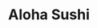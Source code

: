 ---
layout: place
title: "Aloha Sushi"
permalink: /california/folsom/aloha-sushi.html
stateAbbr: CA
stateName: California
cityName: Folsom
place_id: ChIJa4FE6wDlmoARoeptcunf8HQ
photos:
  - name: >-
      places/ChIJa4FE6wDlmoARoeptcunf8HQ/photos/AeeoHcLQpKzms-r4pbxiCXRsc7z_F4Aacj35b9MNdoYyL1PzWffFoBrwP0otaW7YxLFxPq-x0hsgIJpsyo3fGV1rlDtXxmQbVZ_kFf0oY4gXPrq_QjNnaLgcQi3TY7fF_ccyVWLiQVTGCrsMbygsoDD6-qOsXqVRvAmmG7LokGchcUNCcBctxC9PIFmiUMQz_UZ3c25ayqoSE-NkJ63UVMqnfJWNZZx0uSlfuAYZJxaYKA7v-8O2jU3z8cdhR7f1Bu2o4w1Yl93m7srT080x-V66Ej-ZSQo7BqqbXJ5kJ3C9De0xVg
    widthPx: 2448
    heightPx: 3264
    authorAttributions:
      - displayName: Aloha Sushi
        uri: https://maps.google.com/maps/contrib/114452794206766508909
        photoUri: >-
          https://lh3.googleusercontent.com/a/ACg8ocLnekk_C1SGUxE9PrXhLmTMcNjP0EkGJIkwWtujwpABZmgrcg=s100-p-k-no-mo
    flagContentUri: >-
      https://www.google.com/local/imagery/report/?cb_client=maps_api_places.places_api&image_key=!1e10!2sAF1QipPTc9TDt3sR5p0pX_gzJel-8ZtNGbyD_IKyLPit&hl=en-US
    googleMapsUri: >-
      https://www.google.com/maps/place//data=!3m4!1e2!3m2!1sAF1QipPTc9TDt3sR5p0pX_gzJel-8ZtNGbyD_IKyLPit!2e10!4m2!3m1!1s0x809ae500eb44816b:0x74f0dfe9726deaa1
  - name: >-
      places/ChIJa4FE6wDlmoARoeptcunf8HQ/photos/AeeoHcL6e5Vtez67bbGuYmB3Y-k_8FAxYp_g-DasbXUjiR5LK3pdkS4DARHaIEMZ_RuOMOSlZZUlKb80rOgzqb4uMRcc6Xu8VN6OQTDcn9h0gCaOWT8ysfPtv_kEHhuNv8PDlDHGq_M7joUMqw96BF9zdWvOUr9TLmDAEmwcmxZXcsh_hLefAFAzVyfqmYYNW4zvwU9SjYqbttxnwX3x9EqXNVdQyONNlav37iDd_BWW822gx1KqcjS7RFKX8gohFHx1yhZy_zWv_hHTdtrJJbx0QjVMYnmHGlJdgsUQtcPLcxRyQw
    widthPx: 4800
    heightPx: 3179
    authorAttributions:
      - displayName: Aloha Sushi
        uri: https://maps.google.com/maps/contrib/114452794206766508909
        photoUri: >-
          https://lh3.googleusercontent.com/a/ACg8ocLnekk_C1SGUxE9PrXhLmTMcNjP0EkGJIkwWtujwpABZmgrcg=s100-p-k-no-mo
    flagContentUri: >-
      https://www.google.com/local/imagery/report/?cb_client=maps_api_places.places_api&image_key=!1e10!2sAF1QipOJ0A4MRV3gTZcdkIKuEo3eHK1ssI1YSRD_7Cir&hl=en-US
    googleMapsUri: >-
      https://www.google.com/maps/place//data=!3m4!1e2!3m2!1sAF1QipOJ0A4MRV3gTZcdkIKuEo3eHK1ssI1YSRD_7Cir!2e10!4m2!3m1!1s0x809ae500eb44816b:0x74f0dfe9726deaa1
  - name: >-
      places/ChIJa4FE6wDlmoARoeptcunf8HQ/photos/AeeoHcINPiK98TE5dyqVUJmdEHr8lD_RCndQnrX7_jcho5QsVMNPTsSKbPVHT0k9DKgvySCrYgqNxIEybsDdisc8mCQ5XapiqZy1fgAUp9hDQquLnOEni7gr7dGK7txyyS0jI06YsPkCGGSyqqcTv4DrupbdcU1HQDJH1wOxakul8WRP-UfFV7n-kHEyZhCQIPi89wBP0IqKLF6Uh_-ZduKC3NmfuSSAU-CltcRAx169ktFooM2wfdymWhhWWcmEGNfsOdP5ftuPy9FRjsy44n_4T9dQ4IWdj4PzWj6SsUoCRxcmdla7cp0MamaRtyBJy4_raUNhPX78DFAYCQpl2Iie53zPORGU9Rz4HB6uH0tMr1J4h6YwYil1loojk_p7nMvisg32xK-AXoxZxPU2QRZixe_Xu-7F1eMShAqxXaf4cGFTC0U
    widthPx: 1920
    heightPx: 2560
    authorAttributions:
      - displayName: Ronald Lafradez
        uri: https://maps.google.com/maps/contrib/115651843403710076084
        photoUri: >-
          https://lh3.googleusercontent.com/a-/ALV-UjXuys2WPeYN5tEHKtd4lfk7FBYGABhgDbgOAYmyklnsNlLjUK2-qw=s100-p-k-no-mo
    flagContentUri: >-
      https://www.google.com/local/imagery/report/?cb_client=maps_api_places.places_api&image_key=!1e10!2sCIHM0ogKEICAgIDnnK3RuAE&hl=en-US
    googleMapsUri: >-
      https://www.google.com/maps/place//data=!3m4!1e2!3m2!1sCIHM0ogKEICAgIDnnK3RuAE!2e10!4m2!3m1!1s0x809ae500eb44816b:0x74f0dfe9726deaa1
  - name: >-
      places/ChIJa4FE6wDlmoARoeptcunf8HQ/photos/AeeoHcLPXautCU6G0dMe-3BYtMfgyJunQWLdoAJ8v-6QlhJpwAcLhRIqsSJL9aznG9oCy25oiheWniSPiTlIHNC03gNXdeqZZDJc5HNwcHjOX_9k2ZAXhmF8A5VCOJKQttfNG_RM5LeKkbT2_g3ymkaMeCVGeqlGl3TQi_Ly3q2IQ9G_bQT93x0ILcteawgmwruNi0OkLD08PG_5UZI_THBatWEgYu4GlvCFWNFMsKpeeeCqy7LZhAgXZCJB9pDrx_Yp1QE04N8Sb1kwhvdYk3Il-DB5TSLJ1yeaSr_7XyZsYUzhwgwn6fz8xU7UpAkbNNQn6JomZtZzjDXPlSYPpKSNVTmopFrh8oX6W40E8bWCRrndFk7TBXF24znLyu1rbM1WHFbnVl6Q10OqWnT67REtm8tbHR8zEyWI9r-8jMsFTjL09kA
    widthPx: 4032
    heightPx: 3024
    authorAttributions:
      - displayName: Oleg Ciubotaru
        uri: https://maps.google.com/maps/contrib/105969291335674923948
        photoUri: >-
          https://lh3.googleusercontent.com/a-/ALV-UjUWhBOB8fnXdxiPi3y14OAr8tv6VRt_cRHzzUGAgOmaOr-wHKoi=s100-p-k-no-mo
    flagContentUri: >-
      https://www.google.com/local/imagery/report/?cb_client=maps_api_places.places_api&image_key=!1e10!2sCIHM0ogKEICAgICZmZS20QE&hl=en-US
    googleMapsUri: >-
      https://www.google.com/maps/place//data=!3m4!1e2!3m2!1sCIHM0ogKEICAgICZmZS20QE!2e10!4m2!3m1!1s0x809ae500eb44816b:0x74f0dfe9726deaa1
  - name: >-
      places/ChIJa4FE6wDlmoARoeptcunf8HQ/photos/AeeoHcKsyZRmTOHNpRuE5X6Lq0GxtBcs0nwzIhvPLSBhs6xVGGZSsi2JJaHJLZdYp0huqasAh5FkYaVZ-yM-UN_xho4XarXG9HpKiN2-G8Tl7xLQEsrg4ZpVwsDfW1Ce8jF9Vm_gMTZq69UYMvezbowwXhuXztYiz7qmbJD5GXxWwdfTgD7E41qoNEEzBElgGPZevV28gkgoC3QQ8Zhzy7D3RozzNaoSKs37JxVrgIGLfHt9Bh3eNeU5aOztYVLJheYMUNpzBCvtiqBtiMhiR4_3k1Dwm-18D6iT92kTmPJId8jqqVOgSfUmb9czpxKlHAdDIrS0vNvkVStNolChakJxf1l0RfBvstNRFj_fAVkIHkfxAG-AJbEZgDaVu1KmHECWy_5epBXZA8Q1TqD7hB7r_iN5t59SFrcix0BajZM8oV2dzA
    widthPx: 4800
    heightPx: 3600
    authorAttributions:
      - displayName: Jim Cheung
        uri: https://maps.google.com/maps/contrib/102797504928919674044
        photoUri: >-
          https://lh3.googleusercontent.com/a-/ALV-UjUDBJUe4urtrTGYPRnZuyEstiOSVg8Y5bbJJC3HnUGYX3zZOvK_=s100-p-k-no-mo
    flagContentUri: >-
      https://www.google.com/local/imagery/report/?cb_client=maps_api_places.places_api&image_key=!1e10!2sCIHM0ogKEICAgMCg8qvaDQ&hl=en-US
    googleMapsUri: >-
      https://www.google.com/maps/place//data=!3m4!1e2!3m2!1sCIHM0ogKEICAgMCg8qvaDQ!2e10!4m2!3m1!1s0x809ae500eb44816b:0x74f0dfe9726deaa1
  - name: >-
      places/ChIJa4FE6wDlmoARoeptcunf8HQ/photos/AeeoHcJfoFx1nNrQ-Mu1F_Hw_FAKu5Ah1BDD4fAlg_Kay9J2xLgmqbJ-lfPbbXqNVpm_YOPzQOWNEccAEUbo2lZaHcmjYqitv76bAS0NY6LUNu5CxTZJkm-ahsL2Qyw-CaeDGMjO-kcHmXtKYpJq_Kc-Ml5ePx805R2l9ikUCIG51BCB3qfcrnrKV4m_K3ZJ2CkMLpIBkH_2W_DDrzSRA3G9EiN4KE075Di72BcG690j6B0mwyoGiKvwPCKH-LuYIrfpCq4u2AjIJtXoEvMRFJT8J5Fak0WRWt-Da_-tYNjBbfHOqg5xyY-MNq1_5Ffvll9csM_ya2dczWFX6vAOlN8t9_2SBXBAk2tiv8NWlgeuv-BFbjRMd-dBekQTxKPASznYowLiW_yplbRiQRkvEY6oSCEfltDVURTfwvjk2M8gClM
    widthPx: 3024
    heightPx: 4032
    authorAttributions:
      - displayName: Marna Francisco
        uri: https://maps.google.com/maps/contrib/111442956281783303740
        photoUri: >-
          https://lh3.googleusercontent.com/a-/ALV-UjWaQ5gPkmfsPdvOdaGdjen0tQlItp4xseYhKogjUPYx2KK8egnpAQ=s100-p-k-no-mo
    flagContentUri: >-
      https://www.google.com/local/imagery/report/?cb_client=maps_api_places.places_api&image_key=!1e10!2sCIHM0ogKEICAgIDh_6qAAw&hl=en-US
    googleMapsUri: >-
      https://www.google.com/maps/place//data=!3m4!1e2!3m2!1sCIHM0ogKEICAgIDh_6qAAw!2e10!4m2!3m1!1s0x809ae500eb44816b:0x74f0dfe9726deaa1
  - name: >-
      places/ChIJa4FE6wDlmoARoeptcunf8HQ/photos/AeeoHcI1kpKK2M0IL498RodMH6sKH2PvZQ0x6bOEj3zQm_lECIZrZCKBVQ4yQ7XUbu_gXlnkvpOnotHSSnlCAaA6_K0bnh5FBzSX3U92CQrq-ZqOY20-u8LYL-eSlNxadSUCtoZO7wIm4mvHsW6BeDwedKiphOQNC70IPpaymem1H1YM0nBkjKwnvx3NlYCEADMnI6oze1C9piCL2KdlkNivXOagLkqTCK604sYZwiI5RiC_n0lEgSLQ-WppB_wEhN4SNjZcdn16xlubNE1gf_tmiu4jVnnuk2V6Z-swrQP9eiDKP20jZFdE2Qzdh0cDHqENvtCIc_rAU0quz7gX02zgoYZhCNRQcEfkxTR-GcL_b6c9seY2N3ZTnkz8L4bRkmmhoWECDj-atLnl8F_Otq5KU1tB0Ud0mMEwyRfea41soUbts_Wf
    widthPx: 4800
    heightPx: 3600
    authorAttributions:
      - displayName: Jim Cheung
        uri: https://maps.google.com/maps/contrib/102797504928919674044
        photoUri: >-
          https://lh3.googleusercontent.com/a-/ALV-UjUDBJUe4urtrTGYPRnZuyEstiOSVg8Y5bbJJC3HnUGYX3zZOvK_=s100-p-k-no-mo
    flagContentUri: >-
      https://www.google.com/local/imagery/report/?cb_client=maps_api_places.places_api&image_key=!1e10!2sCIHM0ogKEICAgMCg8qva9QE&hl=en-US
    googleMapsUri: >-
      https://www.google.com/maps/place//data=!3m4!1e2!3m2!1sCIHM0ogKEICAgMCg8qva9QE!2e10!4m2!3m1!1s0x809ae500eb44816b:0x74f0dfe9726deaa1
  - name: >-
      places/ChIJa4FE6wDlmoARoeptcunf8HQ/photos/AeeoHcL--2k6tAGvcfgb1TfX-XVCBSB4bJs3QlwJyQMdMACkK6tgTkvFQVeQ6VY0-pE9BqW1T4kJ-gmMX8hR_klEAY7FO-lGK8gZoRips1pSdGeBuo_maUaEw8xxl79PpirgDLU973T2haXNoBVdBWGsMkVC4UnlQ37XYooRKsyjT4-JB7iyX3GDgmlUZLmsSZGbD8ZVCRLDgtx06DIA89Pn6CFggqgFup4q8lGTWuO9vnkqu1IxBKI_Qybvy6BYH_o0piqvnL9SsFkCtSr1POSqfmMaMZH3kAkQGWxDqg6_NWWGVNKH_HQmOs5MQxc29q57RSsXqwp_-o1LQsGOIhENw_oABWc0aA8kZ5Rfa6hma2krQkcnqy0Y_xW-9Kyy-hmI60ZjERrwEoQZkrV3kM8guscI7W63oiPb_6VrBcSBDvY
    widthPx: 3024
    heightPx: 4032
    authorAttributions:
      - displayName: Betty
        uri: https://maps.google.com/maps/contrib/115917085211633824643
        photoUri: >-
          https://lh3.googleusercontent.com/a/ACg8ocLVZwf4ml-dNsv06vFttck-s0vDBeLJ1BWtlcpBMPloGLq3PA=s100-p-k-no-mo
    flagContentUri: >-
      https://www.google.com/local/imagery/report/?cb_client=maps_api_places.places_api&image_key=!1e10!2sCIHM0ogKEICAgICR98uhdw&hl=en-US
    googleMapsUri: >-
      https://www.google.com/maps/place//data=!3m4!1e2!3m2!1sCIHM0ogKEICAgICR98uhdw!2e10!4m2!3m1!1s0x809ae500eb44816b:0x74f0dfe9726deaa1
  - name: >-
      places/ChIJa4FE6wDlmoARoeptcunf8HQ/photos/AeeoHcIdSpEfpl8Ox7duF-B1JwizCimhN4ftzyxpN48aKhonTCXRzBqwZ1xRu6M8imKeYhPNvsHYR56exMllUNqzRNsFClpwU--8CTJcqlqXfbNkDvhOT3oYAKBzhrWmsmvXyI3lQzI49IFYDy3AViBsBzIZ2--5AqnE01CpaUtaNZ9PI22MIaPEop-YbNW2ROfJxYG6lK5PDEdyT9l9FHQYDvFfZ9nh9DZgELYZJt64FjMogKvAR_bIfgComdnivgMeiVIqhu4Ig3_8q_P9FBHYdmMqMRqBgKoxx8JYVvvyvex7Lo_XbPzuf8jDUKT4jNar-XwownJzNMBO1RfPcc-kD_pH7QtjoGIpZbogFXIaDbMhBvInQIEf34xwTluxgrIz8ZMSPFfL3k_JJ41M6vnHo3ooh0kXt9jIztrqpcP9rCCj5WkN
    widthPx: 4032
    heightPx: 3024
    authorAttributions:
      - displayName: Daniela Gaudino
        uri: https://maps.google.com/maps/contrib/100630969399692121494
        photoUri: >-
          https://lh3.googleusercontent.com/a-/ALV-UjVaovbQVfSE-hTrZfplvbbyeysmLIMfeHS5CGVeqi2lUW9NYBfY4Q=s100-p-k-no-mo
    flagContentUri: >-
      https://www.google.com/local/imagery/report/?cb_client=maps_api_places.places_api&image_key=!1e10!2sCIHM0ogKEICAgIDE-qK1hwE&hl=en-US
    googleMapsUri: >-
      https://www.google.com/maps/place//data=!3m4!1e2!3m2!1sCIHM0ogKEICAgIDE-qK1hwE!2e10!4m2!3m1!1s0x809ae500eb44816b:0x74f0dfe9726deaa1
  - name: >-
      places/ChIJa4FE6wDlmoARoeptcunf8HQ/photos/AeeoHcLRn2Hp8GNpGpU3tbjnmy6RoI5ZHojSVJlal1KPXnSccNilQke5LMGWQqV_BUa02tY4wkydu8uuAbbzjltwBEIYr58b9GqvlFB8EZXxJIDcQsTbUfb0E-S2uyt_kZEPe9gGcMrhsHMtN-sehonKEp3mo0Uo4bIiVWwbHlWbjRa54PKrQjalNBeAJ5XV0mCBObn6sbwJUtuhQ4iJeXTuKMjVU3u5hl-2qQqfV6U0Zp9zdC-MCYvDgSz3mDLrsUTtsWNO6uVJc2bzzgftxLVroakrRC8LVfpcFw-UizRFDyRPDjxW0uJ8XV3aHAlFGrMLPKrOUBwOf6mW1urLpGdKUbuXXh10Aeirss5OvyIPP0ia5rwRW1okPcsNmwi1BWEIpQEocnCpBKwSmBLomH3MfjiEn4Kc5fGzaANrq0TmYOuf_F0x
    widthPx: 3600
    heightPx: 4800
    authorAttributions:
      - displayName: Christina Kuper
        uri: https://maps.google.com/maps/contrib/113720607358351109064
        photoUri: >-
          https://lh3.googleusercontent.com/a/ACg8ocKZARxOW8VJP5bMpU9pF4N-r_Z15hV_nvkD1SOTqlEU-8N2fxs=s100-p-k-no-mo
    flagContentUri: >-
      https://www.google.com/local/imagery/report/?cb_client=maps_api_places.places_api&image_key=!1e10!2sCIHM0ogKEICAgICboa_-_AE&hl=en-US
    googleMapsUri: >-
      https://www.google.com/maps/place//data=!3m4!1e2!3m2!1sCIHM0ogKEICAgICboa_-_AE!2e10!4m2!3m1!1s0x809ae500eb44816b:0x74f0dfe9726deaa1
address: '2791 E Bidwell St #700, Folsom, CA 95630, USA'
street: '2791 E Bidwell St #700'
city: Folsom
state: CA
zip: '95630'
country: USA
neighborhood: null
latitude: '38.653253'
longitude: '-121.123480'
accessibility_options:
  wheelchairAccessibleParking: true
  wheelchairAccessibleEntrance: true
  wheelchairAccessibleRestroom: true
  wheelchairAccessibleSeating: true
business_status: OPERATIONAL
name: Aloha Sushi
google_maps_links:
  directionsUri: >-
    https://www.google.com/maps/dir//''/data=!4m7!4m6!1m1!4e2!1m2!1m1!1s0x809ae500eb44816b:0x74f0dfe9726deaa1!3e0
  placeUri: https://maps.google.com/?cid=8426481096550378145
  writeAReviewUri: >-
    https://www.google.com/maps/place//data=!4m3!3m2!1s0x809ae500eb44816b:0x74f0dfe9726deaa1!12e1
  reviewsUri: >-
    https://www.google.com/maps/place//data=!4m4!3m3!1s0x809ae500eb44816b:0x74f0dfe9726deaa1!9m1!1b1
  photosUri: >-
    https://www.google.com/maps/place//data=!4m3!3m2!1s0x809ae500eb44816b:0x74f0dfe9726deaa1!10e5
primary_type: Sushi Restaurant
opening_hours:
  regular: null
  current: null
secondary_opening_hours:
  regular:
    weekdayDescriptions: null
    type: null
  current:
    weekdayDescriptions: null
    type: null
phone: (916) 984-3777
price_level: PRICE_LEVEL_MODERATE
price_range: $20 &ndash; $30
rating: '4.5'
rating_count: 386
website: http://alohasushibar.com/
description: null
reviews: null
parking_options: null
payment_options: null
allow_dogs: null
curbside_pickup: null
delivery: null
dine_in: null
good_for_children: null
good_for_groups: null
good_for_sports: null
live_music: null
menu_for_children: null
outdoor_seating: null
reservable: null
restroom: null
serves_beer: null
serves_breakfast: null
serves_brunch: null
serves_cocktails: null
serves_coffee: null
serves_dinner: null
serves_dessert: null
serves_lunch: null
serves_vegetarian_food: null
serves_wine: null
takeout: null

---